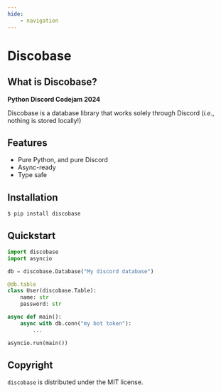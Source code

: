 ```yaml
---
hide:
    - navigation
---
```


# Discobase

## What is Discobase?

**Python Discord Codejam 2024**

Discobase is a database library that works solely through Discord (_i.e._, nothing is stored locally!)

## Features

-   Pure Python, and pure Discord
-   Async-ready
-   Type safe

## Installation

```
$ pip install discobase
```

## Quickstart

```py
import discobase
import asyncio

db = discobase.Database("My discord database")

@db.table
class User(discobase.Table):
    name: str
    password: str

async def main():
    async with db.conn("my bot token"):
        ...

asyncio.run(main())
```

## Copyright

`discobase` is distributed under the MIT license.

